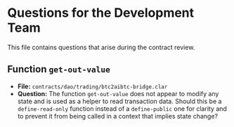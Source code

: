 # Questions for the Development Team

This file contains questions that arise during the contract review.

## Function `get-out-value`

- **File:** `contracts/dao/trading/btc2aibtc-bridge.clar`
- **Question:** The function `get-out-value` does not appear to modify any state and is used as a helper to read transaction data. Should this be a `define-read-only` function instead of a `define-public` one for clarity and to prevent it from being called in a context that implies state change?
